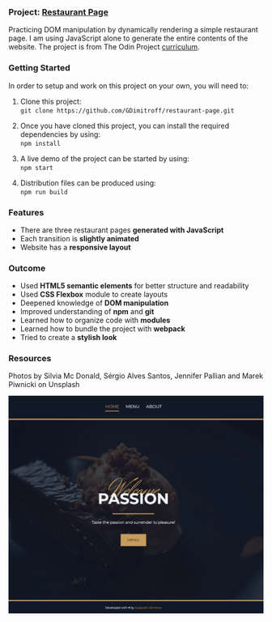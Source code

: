### Project: [Restaurant Page](https://restaurant-gdimitrov.netlify.app/)

Practicing DOM manipulation by dynamically rendering a simple restaurant page. I am using JavaScript alone to generate the entire contents of the website. The project is from The Odin Project [curriculum](https://www.theodinproject.com/lessons/node-path-javascript-restaurant-page).

### Getting Started

In order to setup and work on this project on your own, you will need to:

1. Clone this project:  
   `git clone https://github.com/GDimitroff/restaurant-page.git`

2. Once you have cloned this project, you can install the required dependencies by using:  
   `npm install`

3. A live demo of the project can be started by using:  
   `npm start`

4. Distribution files can be produced using:  
   `npm run build`

### Features

- There are three restaurant pages **generated with JavaScript**
- Each transition is **slightly animated**
- Website has a **responsive layout**

### Outcome

- Used **HTML5 semantic elements** for better structure and readability
- Used **CSS Flexbox** module to create layouts
- Deepened knowledge of **DOM manipulation**
- Improved understanding of **npm** and **git**
- Learned how to organize code with **modules**
- Learned how to bundle the project with **webpack**
- Tried to create a **stylish look**

### Resources

Photos by Silvia Mc Donald, Sérgio Alves Santos, Jennifer Pallian and Marek Piwnicki on Unsplash

![Screenshot](./src/assets/imgs/screenshot.png)
